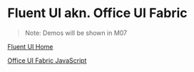 # Fluent UI akn. Office UI Fabric

> Note: Demos will be shown in M07

[Fluent UI Home](https://developer.microsoft.com/de-de/fluentui#/)

[Office UI Fabric JavaScript](https://developer.microsoft.com/en-us/fabric-js)
